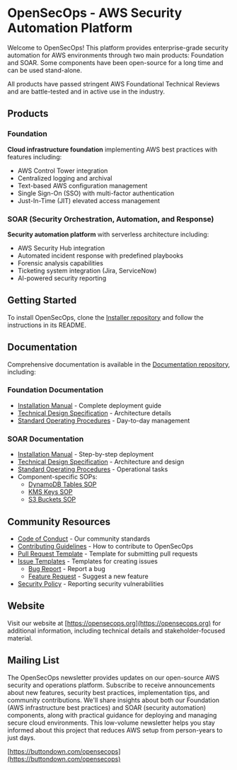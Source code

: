 # OpenSecOps - AWS Security Automation Platform

Welcome to OpenSecOps! This platform provides enterprise-grade security automation for AWS environments through two main products: Foundation and SOAR. Some components have been open-source for a long time and can be used stand-alone. 

All products have passed stringent AWS Foundational Technical Reviews and are battle-tested and in active use in the industry.

## Products

### Foundation
**Cloud infrastructure foundation** implementing AWS best practices with features including:
- AWS Control Tower integration
- Centralized logging and archival
- Text-based AWS configuration management
- Single Sign-On (SSO) with multi-factor authentication
- Just-In-Time (JIT) elevated access management

### SOAR (Security Orchestration, Automation, and Response)
**Security automation platform** with serverless architecture including:
- AWS Security Hub integration
- Automated incident response with predefined playbooks
- Forensic analysis capabilities
- Ticketing system integration (Jira, ServiceNow)
- AI-powered security reporting

## Getting Started

To install OpenSecOps, clone the [Installer repository](https://github.com/OpenSecOps-Org/Installer) and follow the instructions in its README.

## Documentation

Comprehensive documentation is available in the [Documentation repository](https://github.com/OpenSecOps-Org/Documentation), including:

### Foundation Documentation
- [Installation Manual](https://github.com/OpenSecOps-Org/Documentation/blob/main/docs/Foundation/OpenSecOps%20Foundation%20Installation%20Manual.docx.pdf) - Complete deployment guide
- [Technical Design Specification](https://github.com/OpenSecOps-Org/Documentation/blob/main/docs/Foundation/OpenSecOps%20Foundation%20TDS.docx.pdf) - Architecture details
- [Standard Operating Procedures](https://github.com/OpenSecOps-Org/Documentation/blob/main/docs/Foundation/OpenSecOps%20Foundation%20Account%20Properties%20SOP.docx.pdf) - Day-to-day management

### SOAR Documentation
- [Installation Manual](https://github.com/OpenSecOps-Org/Documentation/blob/main/docs/SOAR/OpenSecOps%20SOAR%20-%20Installation%20Manual.docx.pdf) - Step-by-step deployment
- [Technical Design Specification](https://github.com/OpenSecOps-Org/Documentation/blob/main/docs/SOAR/OpenSecOps%20SOAR%20-%20TDS.docx.pdf) - Architecture and design
- [Standard Operating Procedures](https://github.com/OpenSecOps-Org/Documentation/blob/main/docs/SOAR/OpenSecOps%20SOAR%20-%20SOP.docx.pdf) - Operational tasks
- Component-specific SOPs:
  - [DynamoDB Tables SOP](https://github.com/OpenSecOps-Org/Documentation/blob/main/docs/SOAR/OpenSecOps%20SOAR%20DynamoDB%20Tables%20-%20SOP.docx.pdf)
  - [KMS Keys SOP](https://github.com/OpenSecOps-Org/Documentation/blob/main/docs/SOAR/OpenSecOps%20SOAR%20KMS%20Keys%20-%20SOP.docx.pdf)
  - [S3 Buckets SOP](https://github.com/OpenSecOps-Org/Documentation/blob/main/docs/SOAR/OpenSecOps%20SOAR%20S3%20Buckets%20-%20SOP.docx.pdf)

## Community Resources

- [Code of Conduct](https://github.com/OpenSecOps-Org/.github/blob/main/profile/CODE_OF_CONDUCT.md) - Our community standards
- [Contributing Guidelines](https://github.com/OpenSecOps-Org/.github/blob/main/profile/CONTRIBUTING.md) - How to contribute to OpenSecOps
- [Pull Request Template](https://github.com/OpenSecOps-Org/.github/blob/main/profile/PULL_REQUEST_TEMPLATE.md) - Template for submitting pull requests
- [Issue Templates](https://github.com/OpenSecOps-Org/.github/tree/main/profile/ISSUE_TEMPLATE) - Templates for creating issues
  - [Bug Report](https://github.com/OpenSecOps-Org/.github/blob/main/profile/ISSUE_TEMPLATE/bug_report.md) - Report a bug
  - [Feature Request](https://github.com/OpenSecOps-Org/.github/blob/main/profile/ISSUE_TEMPLATE/feature_request.md) - Suggest a new feature
- [Security Policy](https://github.com/OpenSecOps-Org/.github/blob/main/profile/SECURITY.md) - Reporting security vulnerabilities

## Website

Visit our website at [https://opensecops.org](https://opensecops.org) for additional information, including technical details and stakeholder-focused material.

## Mailing List

The OpenSecOps newsletter provides updates on our open-source AWS security and operations platform. Subscribe to receive announcements about new features, security best practices, implementation tips, and community contributions. We'll share insights about both our Foundation (AWS infrastructure best practices) and SOAR (security automation) components, along with practical guidance for deploying and managing secure cloud environments. This low-volume newsletter helps you stay informed about this project that reduces AWS setup from person-years to just days.

[https://buttondown.com/opensecops](https://buttondown.com/opensecops)
